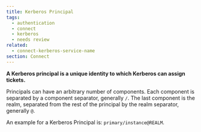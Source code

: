 ```yaml
---
title: Kerberos Principal
tags:
  - authentication
  - connect
  - kerberos
  - needs review
related:
  - connect-kerberos-service-name
section: Connect
---
```


<strong>
A Kerberos principal is a unique identity to which Kerberos can assign tickets.
</strong>

Principals can have an arbitrary number of components. Each component is
separated by a component separator, generally `/`. The last component is the
realm, separated from the rest of the principal by the realm separator,
generally `@`.

An example for a Kerberos Principal is: `primary/instance@REALM`.
